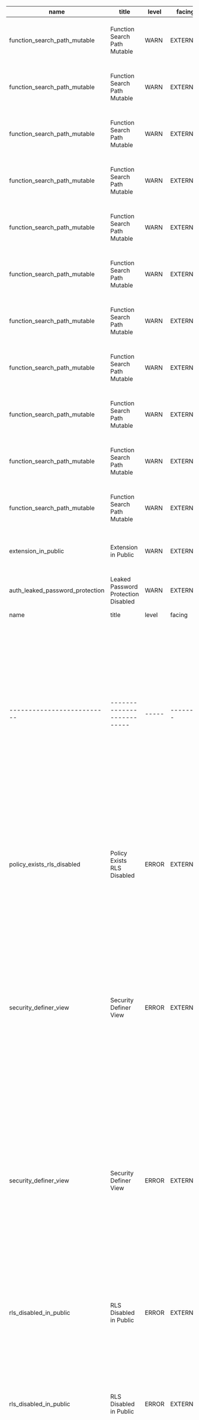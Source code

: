 | name                            | title                               | level | facing   | categories   | description                                                   | detail                                                                                                                                   | remediation                                                                                              | metadata                                                                                | cache_key                                                                                                     |
| ------------------------------- | ----------------------------------- | ----- | -------- | ------------ | ------------------------------------------------------------- | ---------------------------------------------------------------------------------------------------------------------------------------- | -------------------------------------------------------------------------------------------------------- | --------------------------------------------------------------------------------------- | ------------------------------------------------------------------------------------------------------------- |
| function_search_path_mutable    | Function Search Path Mutable        | WARN  | EXTERNAL | ["SECURITY"] | Detects functions where the search_path parameter is not set. | Function \`public.get_restaurants_stats\` has a role mutable search_path                                                                 | https://supabase.com/docs/guides/database/database-linter?lint=0011_function_search_path_mutable         | {"name":"get_restaurants_stats","type":"function","schema":"public"}                    | function_search_path_mutable_public_get_restaurants_stats_3ca5b9964cc729ca213c2bb4044bc369                    |
| function_search_path_mutable    | Function Search Path Mutable        | WARN  | EXTERNAL | ["SECURITY"] | Detects functions where the search_path parameter is not set. | Function \`public.find_similar_dishes\` has a role mutable search_path                                                                   | https://supabase.com/docs/guides/database/database-linter?lint=0011_function_search_path_mutable         | {"name":"find_similar_dishes","type":"function","schema":"public"}                      | function_search_path_mutable_public_find_similar_dishes_53bfc29913ef77efa12258019668884e                      |
| function_search_path_mutable    | Function Search Path Mutable        | WARN  | EXTERNAL | ["SECURITY"] | Detects functions where the search_path parameter is not set. | Function \`public.get_user_dish_rating\` has a role mutable search_path                                                                  | https://supabase.com/docs/guides/database/database-linter?lint=0011_function_search_path_mutable         | {"name":"get_user_dish_rating","type":"function","schema":"public"}                     | function_search_path_mutable_public_get_user_dish_rating_53be3f8e1cb197e90d0bed71e436b746                     |
| function_search_path_mutable    | Function Search Path Mutable        | WARN  | EXTERNAL | ["SECURITY"] | Detects functions where the search_path parameter is not set. | Function \`public.setup_test_data\` has a role mutable search_path                                                                       | https://supabase.com/docs/guides/database/database-linter?lint=0011_function_search_path_mutable         | {"name":"setup_test_data","type":"function","schema":"public"}                          | function_search_path_mutable_public_setup_test_data_8d335696076ff74f759c0fa00e5c6f44                          |
| function_search_path_mutable    | Function Search Path Mutable        | WARN  | EXTERNAL | ["SECURITY"] | Detects functions where the search_path parameter is not set. | Function \`public.delete_restaurant_and_children\` has a role mutable search_path                                                        | https://supabase.com/docs/guides/database/database-linter?lint=0011_function_search_path_mutable         | {"name":"delete_restaurant_and_children","type":"function","schema":"public"}           | function_search_path_mutable_public_delete_restaurant_and_children_aba58e39aeb7f9de7049a6d9425b95ee           |
| function_search_path_mutable    | Function Search Path Mutable        | WARN  | EXTERNAL | ["SECURITY"] | Detects functions where the search_path parameter is not set. | Function \`public.get_user_favorite_restaurants_with_stats\` has a role mutable search_path                                              | https://supabase.com/docs/guides/database/database-linter?lint=0011_function_search_path_mutable         | {"name":"get_user_favorite_restaurants_with_stats","type":"function","schema":"public"} | function_search_path_mutable_public_get_user_favorite_restaurants_with_stats_30be6e1e0957f8a966653c83b9ca422a |
| function_search_path_mutable    | Function Search Path Mutable        | WARN  | EXTERNAL | ["SECURITY"] | Detects functions where the search_path parameter is not set. | Function \`public.update_dish_rating_stats\` has a role mutable search_path                                                              | https://supabase.com/docs/guides/database/database-linter?lint=0011_function_search_path_mutable         | {"name":"update_dish_rating_stats","type":"function","schema":"public"}                 | function_search_path_mutable_public_update_dish_rating_stats_a14bb86c944e5b2716fb4436a1415cd5                 |
| function_search_path_mutable    | Function Search Path Mutable        | WARN  | EXTERNAL | ["SECURITY"] | Detects functions where the search_path parameter is not set. | Function \`public.update_updated_at_column\` has a role mutable search_path                                                              | https://supabase.com/docs/guides/database/database-linter?lint=0011_function_search_path_mutable         | {"name":"update_updated_at_column","type":"function","schema":"public"}                 | function_search_path_mutable_public_update_updated_at_column_1489083fd9d99d4554c8e29b3e9a7ad3                 |
| function_search_path_mutable    | Function Search Path Mutable        | WARN  | EXTERNAL | ["SECURITY"] | Detects functions where the search_path parameter is not set. | Function \`public.is_admin\` has a role mutable search_path                                                                              | https://supabase.com/docs/guides/database/database-linter?lint=0011_function_search_path_mutable         | {"name":"is_admin","type":"function","schema":"public"}                                 | function_search_path_mutable_public_is_admin_b480485802d5379348fc10e3b168ab36                                 |
| function_search_path_mutable    | Function Search Path Mutable        | WARN  | EXTERNAL | ["SECURITY"] | Detects functions where the search_path parameter is not set. | Function \`public.update_dish_averages\` has a role mutable search_path                                                                  | https://supabase.com/docs/guides/database/database-linter?lint=0011_function_search_path_mutable         | {"name":"update_dish_averages","type":"function","schema":"public"}                     | function_search_path_mutable_public_update_dish_averages_461cb66028304cbe779f040affb30f53                     |
| function_search_path_mutable    | Function Search Path Mutable        | WARN  | EXTERNAL | ["SECURITY"] | Detects functions where the search_path parameter is not set. | Function \`public.update_dish_comments_updated_at\` has a role mutable search_path                                                       | https://supabase.com/docs/guides/database/database-linter?lint=0011_function_search_path_mutable         | {"name":"update_dish_comments_updated_at","type":"function","schema":"public"}          | function_search_path_mutable_public_update_dish_comments_updated_at_bfb8fbbfc981c6a062125a661f87356d          |
| extension_in_public             | Extension in Public                 | WARN  | EXTERNAL | ["SECURITY"] | Detects extensions installed in the \`public\` schema.        | Extension \`pg_trgm\` is installed in the public schema. Move it to another schema.                                                      | https://supabase.com/docs/guides/database/database-linter?lint=0014_extension_in_public                  | {"name":"pg_trgm","type":"extension","schema":"public"}                                 | extension_in_public_pg_trgm                                                                                   |
| auth_leaked_password_protection | Leaked Password Protection Disabled | WARN  | EXTERNAL | ["SECURITY"] | Leaked password protection is currently disabled.             | Supabase Auth prevents the use of compromised passwords by checking against HaveIBeenPwned.org. Enable this feature to enhance security. | https://supabase.com/docs/guides/auth/password-security#password-strength-and-leaked-password-protection | {"type":"auth","entity":"Auth"}                                                         | auth_leaked_password_protection                                                                               |
| name                       | title                      | level | facing   | categories   | description                                                                                                                                                                                         | detail                                                                                                                                                                                                                                                                                                                                                                                                            | remediation                                                                                    | metadata                                                            | cache_key                                             |
| -------------------------- | -------------------------- | ----- | -------- | ------------ | --------------------------------------------------------------------------------------------------------------------------------------------------------------------------------------------------- | ----------------------------------------------------------------------------------------------------------------------------------------------------------------------------------------------------------------------------------------------------------------------------------------------------------------------------------------------------------------------------------------------------------------- | ---------------------------------------------------------------------------------------------- | ------------------------------------------------------------------- | ----------------------------------------------------- |
| policy_exists_rls_disabled | Policy Exists RLS Disabled | ERROR | EXTERNAL | ["SECURITY"] | Detects cases where row level security (RLS) policies have been created, but RLS has not been enabled for the underlying table.                                                                     | Table \`public.restaurants\` has RLS policies but RLS is not enabled on the table. Policies include {"Admin can delete restaurants","Admin can update restaurants","Authenticated users can insert new global restaurants","Authenticated users can view all restaurants","No deletes of global restaurants","No updates to global restaurants","Users can create restaurants","Users can view all restaurants"}. | https://supabase.com/docs/guides/database/database-linter?lint=0007_policy_exists_rls_disabled | {"name":"restaurants","type":"table","schema":"public"}             | policy_exists_rls_disabled_public_restaurants         |
| security_definer_view      | Security Definer View      | ERROR | EXTERNAL | ["SECURITY"] | Detects views defined with the SECURITY DEFINER property. These views enforce Postgres permissions and row level security policies (RLS) of the view creator, rather than that of the querying user | View \`public.user_restaurants\` is defined with the SECURITY DEFINER property                                                                                                                                                                                                                                                                                                                                    | https://supabase.com/docs/guides/database/database-linter?lint=0010_security_definer_view      | {"name":"user_restaurants","type":"view","schema":"public"}         | security_definer_view_public_user_restaurants         |
| security_definer_view      | Security Definer View      | ERROR | EXTERNAL | ["SECURITY"] | Detects views defined with the SECURITY DEFINER property. These views enforce Postgres permissions and row level security policies (RLS) of the view creator, rather than that of the querying user | View \`public.dish_with_stats\` is defined with the SECURITY DEFINER property                                                                                                                                                                                                                                                                                                                                     | https://supabase.com/docs/guides/database/database-linter?lint=0010_security_definer_view      | {"name":"dish_with_stats","type":"view","schema":"public"}          | security_definer_view_public_dish_with_stats          |
| rls_disabled_in_public     | RLS Disabled in Public     | ERROR | EXTERNAL | ["SECURITY"] | Detects cases where row level security (RLS) has not been enabled on tables in schemas exposed to PostgREST                                                                                         | Table \`public.restaurants\` is public, but RLS has not been enabled.                                                                                                                                                                                                                                                                                                                                             | https://supabase.com/docs/guides/database/database-linter?lint=0013_rls_disabled_in_public     | {"name":"restaurants","type":"table","schema":"public"}             | rls_disabled_in_public_public_restaurants             |
| rls_disabled_in_public     | RLS Disabled in Public     | ERROR | EXTERNAL | ["SECURITY"] | Detects cases where row level security (RLS) has not been enabled on tables in schemas exposed to PostgREST                                                                                         | Table \`public.admin_activity_log\` is public, but RLS has not been enabled.                                                                                                                                                                                                                                                                                                                                      | https://supabase.com/docs/guides/database/database-linter?lint=0013_rls_disabled_in_public     | {"name":"admin_activity_log","type":"table","schema":"public"}      | rls_disabled_in_public_public_admin_activity_log      |
| rls_disabled_in_public     | RLS Disabled in Public     | ERROR | EXTERNAL | ["SECURITY"] | Detects cases where row level security (RLS) has not been enabled on tables in schemas exposed to PostgREST                                                                                         | Table \`public.user_restaurant_visits\` is public, but RLS has not been enabled.                                                                                                                                                                                                                                                                                                                                  | https://supabase.com/docs/guides/database/database-linter?lint=0013_rls_disabled_in_public     | {"name":"user_restaurant_visits","type":"table","schema":"public"}  | rls_disabled_in_public_public_user_restaurant_visits  |
| rls_disabled_in_public     | RLS Disabled in Public     | ERROR | EXTERNAL | ["SECURITY"] | Detects cases where row level security (RLS) has not been enabled on tables in schemas exposed to PostgREST                                                                                         | Table \`public.user_pinned_restaurants\` is public, but RLS has not been enabled.                                                                                                                                                                                                                                                                                                                                 | https://supabase.com/docs/guides/database/database-linter?lint=0013_rls_disabled_in_public     | {"name":"user_pinned_restaurants","type":"table","schema":"public"} | rls_disabled_in_public_public_user_pinned_restaurants |